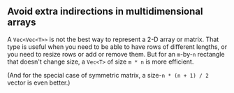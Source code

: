 ## Avoid extra indirections in multidimensional arrays

A `Vec<Vec<T>>` is not the best way to represent a 2-D array or matrix. That type is useful when you need to be able to have rows of different lengths, or you need to resize rows or add or remove them. But for an `m`-by-`n` rectangle that doesn't change size, a `Vec<T>` of size `m * n` is more efficient.

(And for the special case of symmetric matrix, a size-`n * (n + 1) / 2` vector is even better.)
